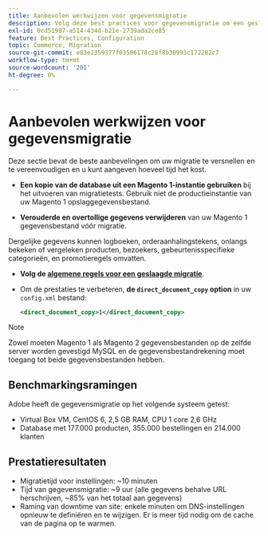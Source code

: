 ```yaml
---
title: Aanbevolen werkwijzen voor gegevensmigratie
description: Volg deze best practices voor gegevensmigratie om een geslaagde upgrade van Magento 1 naar Magento 2 te garanderen.
exl-id: 0cd51987-a514-434d-b21e-2739ada2ce85
feature: Best Practices, Configuration
topic: Commerce, Migration
source-git-commit: e83e2359377f03506178c28f8b30993c172282c7
workflow-type: tm+mt
source-wordcount: '201'
ht-degree: 0%

---
```


# Aanbevolen werkwijzen voor gegevensmigratie

Deze sectie bevat de beste aanbevelingen om uw migratie te versnellen en te vereenvoudigen en u kunt aangeven hoeveel tijd het kost.

* **Een kopie van de database uit een Magento 1-instantie gebruiken** bij het uitvoeren van migratietests. Gebruik niet de productieinstantie van uw Magento 1 opslaggegevensbestand.

* **Verouderde en overtollige gegevens verwijderen** van uw Magento 1 gegevensbestand vóór migratie.

Dergelijke gegevens kunnen logboeken, orderaanhalingstekens, onlangs bekeken of vergeleken producten, bezoekers, gebeurtenisspecifieke categorieën, en promotieregels omvatten.

* **Volg de [algemene regels voor een geslaagde migratie](migrate-data/overview.md#migration-overview)**.

* Om de prestaties te verbeteren, **de `direct_document_copy` option** in uw `config.xml` bestand:

  ```xml
  <direct_document_copy>1</direct_document_copy>
  ```

>[!NOTE]
>
>Zowel moeten Magento 1 als Magento 2 gegevensbestanden op de zelfde server worden gevestigd MySQL en de gegevensbestandrekening moet toegang tot beide gegevensbestanden hebben.

## Benchmarkingsramingen

Adobe heeft de gegevensmigratie op het volgende systeem getest:

* Virtual Box VM, CentOS 6, 2,5 GB RAM, CPU 1 core 2,6 GHz
* Database met 177.000 producten, 355.000 bestellingen en 214.000 klanten

## Prestatieresultaten

* Migratietijd voor instellingen: ~10 minuten
* Tijd van gegevensmigratie: ~9 uur (alle gegevens behalve URL herschrijven, ~85% van het totaal aan gegevens)
* Raming van downtime van site: enkele minuten om DNS-instellingen opnieuw te definiëren en te wijzigen. Er is meer tijd nodig om de cache van de pagina op te warmen.
